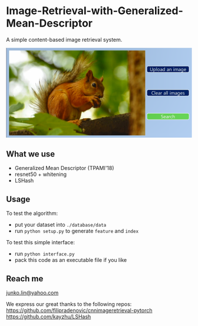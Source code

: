 # Image-Retrieval-with-Generalized-Mean-Descriptor
A simple content-based image retrieval system.

![](https://raw.githubusercontent.com/runjia0124/Image-Retrieval-with-Generalized-Mean-Descriptor/main/archive/retrieval.png)

## What we use
- Generalized Mean Descriptor (TPAMI'18)
- resnet50 + whitening 
- LSHash


## Usage

To test the algorithm:
- put your dataset into `./database/data`
- run `python setup.py` to generate `feature` and `index`

To test this simple interface:
- run `python interface.py`
- pack this code as an executable file if you like 

## Reach me

junko.lin@yahoo.com

We express our great thanks to the following repos:
https://github.com/filipradenovic/cnnimageretrieval-pytorch
https://github.com/kayzhu/LSHash
